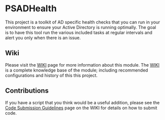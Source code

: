# PSADHealth


This project is a toolkit of AD specific health checks that you can run in your environment to ensure your Active Directory is running optimally. The goal is to have this tool run the various included tasks at regular intervals and alert you only when there is an issue.

## Wiki

Please visit the [WIKI](https://github.com/compwiz32/PSADHealth/wiki) page for more information about this module. The [WIKI](https://github.com/compwiz32/PSADHealth/wiki) is a complete knowledge base of the module; including recommended configurations and history of this this project.

## Contributions

If you have a script that you think would be a useful addition, please see the [Code Submission Guidelines](https://github.com/compwiz32/PSADHealth/wiki/Code-Submission-Guidelines) page on the WIKI for details on how to submit code.